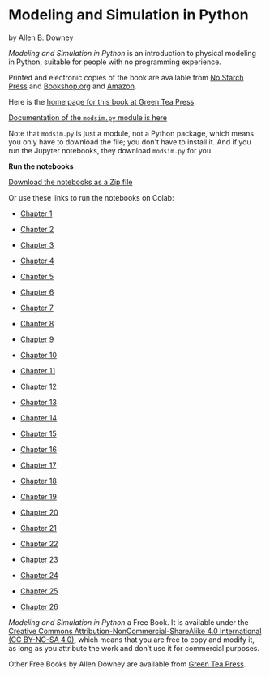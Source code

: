 # Modeling and Simulation in Python

by Allen B. Downey

*Modeling and Simulation in Python* is an introduction to physical modeling in Python, suitable for people with no programming experience.

Printed and electronic copies of the book are available from [No Starch Press](https://nostarch.com/modeling-and-simulation-python) and [Bookshop.org](https://bookshop.org/p/books/modeling-and-simulation-in-python-allen-b-downey/17836697?ean=9781718502161) and [Amazon](https://amzn.to/3y9UxNb).

Here is the [home page for this book at Green Tea Press](https://greenteapress.com/wp/modsimpy/).

[Documentation of the `modsim.py` module is here](https://allendowney.github.io/ModSimPy/api/index.html)

Note that `modsim.py` is just a module, not a Python package, which means you only have to download the file; you don't have to install it.
And if you run the Jupyter notebooks, they download `modsim.py` for you.


**Run the notebooks**

[Download the notebooks as a Zip file](https://github.com/AllenDowney/ModSimPy/raw/master/ModSimPyNotebooks.zip)

Or use these links to run the notebooks on Colab:

* [Chapter 1](https://colab.research.google.com/github/AllenDowney/ModSimPy/blob/master/chapters/chap01.ipynb)

* [Chapter 2](https://colab.research.google.com/github/AllenDowney/ModSimPy/blob/master/chapters/chap02.ipynb)

* [Chapter 3](https://colab.research.google.com/github/AllenDowney/ModSimPy/blob/master/chapters/chap03.ipynb)

* [Chapter 4](https://colab.research.google.com/github/AllenDowney/ModSimPy/blob/master/chapters/chap04.ipynb)

* [Chapter 5](https://colab.research.google.com/github/AllenDowney/ModSimPy/blob/master/chapters/chap05.ipynb)

* [Chapter 6](https://colab.research.google.com/github/AllenDowney/ModSimPy/blob/master/chapters/chap06.ipynb)

* [Chapter 7](https://colab.research.google.com/github/AllenDowney/ModSimPy/blob/master/chapters/chap07.ipynb)

* [Chapter 8](https://colab.research.google.com/github/AllenDowney/ModSimPy/blob/master/chapters/chap08.ipynb)

* [Chapter 9](https://colab.research.google.com/github/AllenDowney/ModSimPy/blob/master/chapters/chap09.ipynb)

* [Chapter 10](https://colab.research.google.com/github/AllenDowney/ModSimPy/blob/master/chapters/chap10.ipynb)

* [Chapter 11](https://colab.research.google.com/github/AllenDowney/ModSimPy/blob/master/chapters/chap11.ipynb)

* [Chapter 12](https://colab.research.google.com/github/AllenDowney/ModSimPy/blob/master/chapters/chap12.ipynb)

* [Chapter 13](https://colab.research.google.com/github/AllenDowney/ModSimPy/blob/master/chapters/chap13.ipynb)

* [Chapter 14](https://colab.research.google.com/github/AllenDowney/ModSimPy/blob/master/chapters/chap14.ipynb)

* [Chapter 15](https://colab.research.google.com/github/AllenDowney/ModSimPy/blob/master/chapters/chap15.ipynb)

* [Chapter 16](https://colab.research.google.com/github/AllenDowney/ModSimPy/blob/master/chapters/chap16.ipynb)

* [Chapter 17](https://colab.research.google.com/github/AllenDowney/ModSimPy/blob/master/chapters/chap17.ipynb)

* [Chapter 18](https://colab.research.google.com/github/AllenDowney/ModSimPy/blob/master/chapters/chap18.ipynb)

* [Chapter 19](https://colab.research.google.com/github/AllenDowney/ModSimPy/blob/master/chapters/chap19.ipynb)

* [Chapter 20](https://colab.research.google.com/github/AllenDowney/ModSimPy/blob/master/chapters/chap20.ipynb)

* [Chapter 21](https://colab.research.google.com/github/AllenDowney/ModSimPy/blob/master/chapters/chap21.ipynb)

* [Chapter 22](https://colab.research.google.com/github/AllenDowney/ModSimPy/blob/master/chapters/chap22.ipynb)

* [Chapter 23](https://colab.research.google.com/github/AllenDowney/ModSimPy/blob/master/chapters/chap23.ipynb)

* [Chapter 24](https://colab.research.google.com/github/AllenDowney/ModSimPy/blob/master/chapters/chap24.ipynb)

* [Chapter 25](https://colab.research.google.com/github/AllenDowney/ModSimPy/blob/master/chapters/chap25.ipynb)

* [Chapter 26](https://colab.research.google.com/github/AllenDowney/ModSimPy/blob/master/chapters/chap26.ipynb)


*Modeling and Simulation in Python* a Free Book. It is available under the [Creative Commons Attribution-NonCommercial-ShareAlike 4.0 International (CC BY-NC-SA 4.0)](https://creativecommons.org/licenses/by-nc-sa/4.0/), which means that you are free to copy and modify it, as long as you attribute the work and don’t use it for commercial purposes.

Other Free Books by Allen Downey are available from [Green Tea Press](https://greenteapress.com/wp/).
